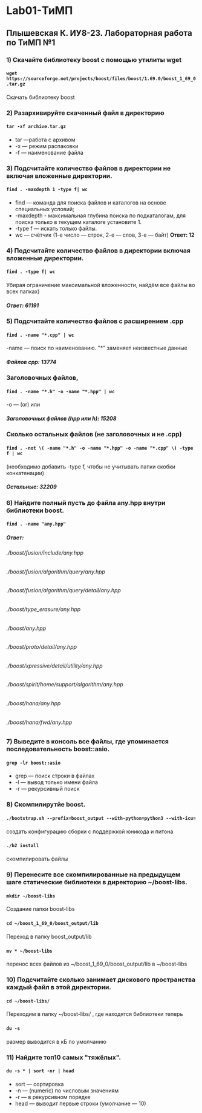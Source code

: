 # Lab01-ТиМП
## Плышевская К. ИУ8-23. Лабораторная работа по ТиМП №1

### 1) Скачайте библиотеку boost с помощью утилиты wget
#### `wget https://sourceforge.net/projects/boost/files/boost/1.69.0/boost_1_69_0.tar.gz`
Скачать библиотеку boost

### 2) Разархивируйте скаченный файл в директорию
#### `tar -xf archive.tar.gz`
+ tar —работа с архивом
+ -x — режим распаковки
+ -f — наименование файла

### 3) Подсчитайте количество файлов в директории не включая вложенные директории.
#### `find . -maxdepth 1 -type f| wc`
+ find — команда для поиска файлов и каталогов на основе специальных условий;
+ -maxdepth - максимальная глубина поиска по подкаталогам, для поиска только в текущем каталоге установите 1.
+ -type f — искать только файлы.
+ wc — счётчик (1-е число — строк, 2-е — слов, 3-е — байт)
__Ответ: 12__

### 4) Подсчитайте количество файлов в директории включая вложенные директории.
#### `find . -type f| wc `
Убирая ограничение максимальной вложенности, найдём все файлы во всех папках)
##### Ответ: 61191
### 5) Подсчитайте количество файлов с расширением .cpp
#### `find . -name "*.cpp" | wc` 
-name — поиск по наименованию. "*" заменяет неизвестные данные
##### Файлов cpp: 13774
### Заголовочных файлов, 
#### `find . -name "*.h" -o -name "*.hpp" | wc`
-o — (or) или
##### Заголовочных файлов (hpp или h): 15208
### Сколько остальных файлов (не заголовочных и не .cpp)
#### `find . -not \( -name "*.h" -o -name "*.hpp" -o -name "*.cpp" \) -type f | wc`
(необходимо добавить -type f, чтобы не учитывать папки
скобки конкатенации)
##### Остальные: 32209

### 6) Найдите полный пусть до файла any.hpp внутри библиотеки boost.
#### `find . -name "any.hpp"`
##### Ответ:
###### ./boost/fusion/include/any.hpp
###### ./boost/fusion/algorithm/query/any.hpp
###### ./boost/fusion/algorithm/query/detail/any.hpp
###### ./boost/type_erasure/any.hpp
###### ./boost/any.hpp
###### ./boost/proto/detail/any.hpp
###### ./boost/xpressive/detail/utility/any.hpp
###### ./boost/spirit/home/support/algorithm/any.hpp
###### ./boost/hana/any.hpp
###### ./boost/hana/fwd/any.hpp

### 7) Выведите в консоль все файлы, где упоминается последовательность boost::asio.
#### `grep -lr boost::asio`
+ grep — поиск строки в файлах
+ -l — вывод только имени файла
+ -r — рекурсивный поиск

### 8) Скомпилирутйе boost.
#### `./bootstrap.sh --prefix=boost_output --with-python=python3 --with-icu=`
создать конфигурацию сборки с поддержкой юникода и питона
### 
#### `./b2 install`
скомпилировать файлы

### 9) Перенесите все скомпилированные на предыдущем шаге статические библиотеки в директорию ~/boost-libs.
#### `mkdir ~/boost-libs `
Создание папки boost-libs
### 
#### `cd ~/boost_1_69_0/boost_output/lib`
Переход в папку boost_output/lib
### 
#### `mv * ~/boost-libs`
перенос всех файлов из ~/boost_1_69_0/boost_output/lib в  ~/boost-libs

### 10) Подсчитайте сколько занимает дискового пространства каждый файл в этой директории.
#### `cd ~/boost-libs/`
Переходим в папку ~/boost-libs/ , где находятся библиотеки теперь
### 
#### `du -s` 
размер выводится в кБ по умолчанию

### 11) Найдите топ10 самых "тяжёлых".
#### `du -s * | sort -nr | head`
+ sort — сортировка
+ -n — (numeric) по числовым значениям
+ -r — в рекурсивном порядке
+ head — выводит первые строки (умолчание — 10)

